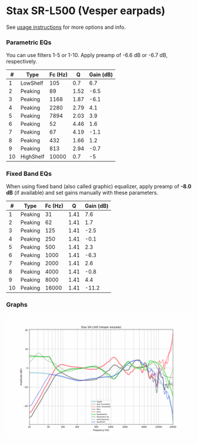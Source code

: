 # Stax SR-L500 (Vesper earpads)
See [usage instructions](https://github.com/jaakkopasanen/AutoEq#usage) for more options and info.

### Parametric EQs
You can use filters 1-5 or 1-10. Apply preamp of -6.6 dB or -6.7 dB, respectively.

|   # | Type      |   Fc (Hz) |    Q |   Gain (dB) |
|-----|-----------|-----------|------|-------------|
|   1 | LowShelf  |       105 | 0.7  |         6.7 |
|   2 | Peaking   |        89 | 1.52 |        -6.5 |
|   3 | Peaking   |      1168 | 1.87 |        -6.1 |
|   4 | Peaking   |      2280 | 2.79 |         4.1 |
|   5 | Peaking   |      7894 | 2.03 |         3.9 |
|   6 | Peaking   |        52 | 4.46 |         1.6 |
|   7 | Peaking   |        67 | 4.19 |        -1.1 |
|   8 | Peaking   |       432 | 1.66 |         1.2 |
|   9 | Peaking   |       813 | 2.94 |        -0.7 |
|  10 | HighShelf |     10000 | 0.7  |        -5   |

### Fixed Band EQs
When using fixed band (also called graphic) equalizer, apply preamp of **-8.0 dB** (if available) and set gains manually with these parameters.

|   # | Type    |   Fc (Hz) |    Q |   Gain (dB) |
|-----|---------|-----------|------|-------------|
|   1 | Peaking |        31 | 1.41 |         7.6 |
|   2 | Peaking |        62 | 1.41 |         1.7 |
|   3 | Peaking |       125 | 1.41 |        -2.5 |
|   4 | Peaking |       250 | 1.41 |        -0.1 |
|   5 | Peaking |       500 | 1.41 |         2.3 |
|   6 | Peaking |      1000 | 1.41 |        -6.3 |
|   7 | Peaking |      2000 | 1.41 |         2.6 |
|   8 | Peaking |      4000 | 1.41 |        -0.8 |
|   9 | Peaking |      8000 | 1.41 |         4.4 |
|  10 | Peaking |     16000 | 1.41 |       -11.2 |

### Graphs
![](./Stax%20SR-L500%20(Vesper%20earpads).png)
